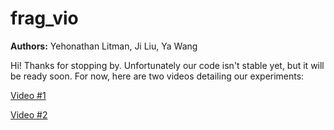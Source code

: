 # frag_vio
**Authors:** Yehonathan Litman, Ji Liu, Ya Wang

Hi! Thanks for stopping by. Unfortunately our code isn't stable yet, but it will be ready soon. For now, here are two videos detailing our experiments:

[Video #1](https://www.youtube.com/watch?v=pOi2GV1r_lM)

[Video #2](https://www.youtube.com/watch?v=VGol2Flg_R8)
